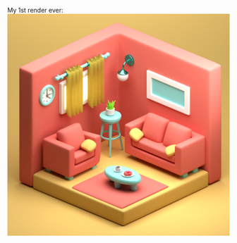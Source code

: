 My 1st render ever: 
![alt text](https://github.com/issoni/blender-practice/blob/main/living-room.png "First rendered image")
